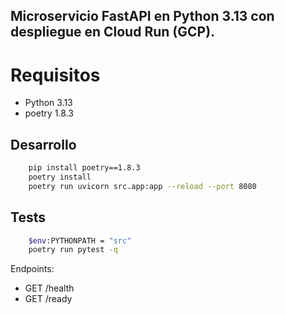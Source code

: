 ﻿## Microservicio FastAPI en Python 3.13 con despliegue en Cloud Run (GCP).

# Requisitos

* Python 3.13
* poetry 1.8.3

## Desarrollo
```bash
    pip install poetry==1.8.3
    poetry install
    poetry run uvicorn src.app:app --reload --port 8080
```

## Tests
```bash
    $env:PYTHONPATH = "src"
    poetry run pytest -q
```

Endpoints:
- GET /health
- GET /ready
